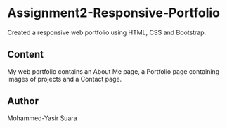 # Assignment2-Responsive-Portfolio
Created a responsive web portfolio using HTML, CSS and Bootstrap.

## Content
My web portfolio contains an About Me page, a Portfolio page containing images of projects and a Contact page.

## Author
Mohammed-Yasir Suara